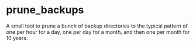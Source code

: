 # prune_backups
A small tool to prune a bunch of backup directories to the typical pattern of one per hour for a day, one per day for a month, and then one per month for 10 years.
